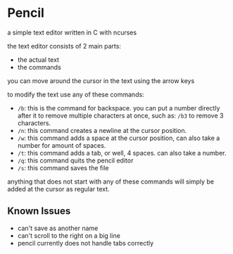 # Pencil

a simple text editor written in C with ncurses

the text editor consists of 2 main parts:
- the actual text
- the commands

you can move around the cursor in the text using the arrow keys

to modify the text use any of these commands:
- ``/b``: this is the command for backspace. you can put a number directly after it to remove multiple characters at once, such as: ``/b3`` to remove 3 characters.
- ``/n``: this command creates a newline at the cursor position.
- ``/w``: this command adds a space at the cursor position, can also take a number for amount of spaces.
- ``/t``: this command adds a tab, or well, 4 spaces. can also take a number.
- ``/q``: this command quits the pencil editor
- ``/s``: this command saves the file

anything that does not start with any of these commands will simply be added at the cursor as regular text.

## Known Issues
- can't save as another name
- can't scroll to the right on a big line
- pencil currently does not handle tabs correctly
